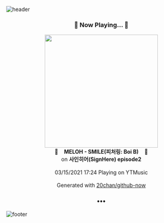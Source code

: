 ![header](https://capsule-render.vercel.app/api?type=wave&height=170&section=header&text=Hi.%20I'm%20SHIFT&fontColor=090707&fontAlignX=45&fontAlignY=65&fontSize=100)

<h3 align="center">🎵 Now Playing... 🎵</h3>
<p align="center">
  <a href="https://music.youtube.com/watch?v=4wtzi6IBu94">
    <img width="300" src="https://lh3.googleusercontent.com/w9bo5bLaqybEbtCn20WgF-CCtnS7F2kt1C1zv2nTkahuqBsYMJgc5LzwlxsfTVR4bPezQp-I5ZyoW2FJ">
  </a>
  <br>
  🎵&nbsp&nbsp&nbsp <b>MELOH - SMILE(피처링: Boi B)</b> &nbsp&nbsp&nbsp🎵
  <br>
  on <b>사인히어(SignHere) episode2</b>
  
  <br />
  <br />
  03/15/2021 17:24 Playing on YTMusic
  <br />
  <br />
  Generated with <a href="https://github.com/20chan/github-now">20chan/github-now</a>
</p>

<h3 align="center">•••</h3>

![footer](https://capsule-render.vercel.app/api?type=wave&height=150&section=footer)
